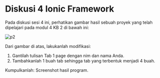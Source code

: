 # Diskusi 4 Ionic Framework
Pada diskusi sesi 4 ini, perhatikan gambar hasil sebuah proyek yang telah dipelajari pada modul 4 KB 2 di bawah ini:

![p2](https://user-images.githubusercontent.com/72592250/201454981-cdd67514-eff1-4baa-9bf4-e51b229cb2c4.png)

Dari gambar di atas, lakukanlah modifikasi:
1. Gantilah tulisan Tab 1 page dengan nim dan nama Anda.
2. Tambahkanlah 1 buah tab sehingga tab yang terbentuk menjadi 4 buah.

Kumpulkanlah: Screenshot hasil program.
